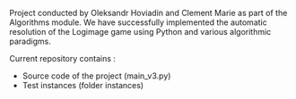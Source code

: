 Project conducted by Oleksandr Hoviadin and Clement Marie as part of the Algorithms module. 
We have successfully implemented the automatic resolution of the Logimage game using Python and various algorithmic paradigms.

Current repository contains :

  - Source code of the project (main_v3.py)
  - Test instances (folder instances)
  


  


